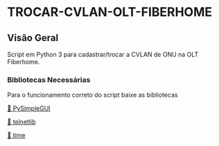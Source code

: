 # TROCAR-CVLAN-OLT-FIBERHOME
## Visão Geral
Script em Python 3 para cadastrar/trocar a CVLAN de ONU na OLT Fiberhome. 


### Bibliotecas Necessárias
Para o funcionamento correto do script baixe as bibliotecas
<p>
  <a href="https://pysimplegui.readthedocs.io/en/latest/">🔗 PySimpleGUI</a>
</p>
<p>
  <a href="https://docs.python.org/3/library/telnetlib.html">🔗 telnetlib</a>
</p>
<p>
  <a href="https://docs.python.org/3/library/time.html">🔗 time</a>
